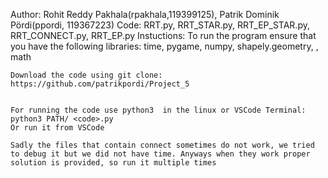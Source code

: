 Author: Rohit Reddy Pakhala(rpakhala,119399125), Patrik Dominik Pördi(ppordi, 119367223)
Code: RRT.py, RRT_STAR.py, RRT_EP_STAR.py, RRT_CONNECT.py, RRT_EP.py
Instuctions:
    To run the program ensure that you have the following libraries:
    time, pygame, numpy, shapely.geometry, , math    

    Download the code using git clone: https://github.com/patrikpordi/Project_5

    
    For running the code use python3  in the linux or VSCode Terminal: python3 PATH/ <code>.py
    Or run it from VSCode

    Sadly the files that contain connect sometimes do not work, we tried to debug it but we did not have time. Anyways when they work proper solution is provided, so run it multiple times

    

    
    